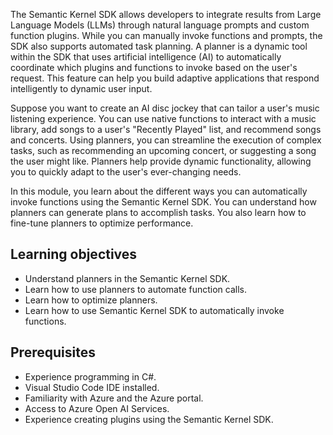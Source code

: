 The Semantic Kernel SDK allows developers to integrate results from Large Language Models (LLMs) through natural language prompts and custom function plugins. While you can manually invoke functions and prompts, the SDK also supports automated task planning. A planner is a dynamic tool within the SDK that uses artificial intelligence (AI) to automatically coordinate which plugins and functions to invoke based on the user's request. This feature can help you build adaptive applications that respond intelligently to dynamic user input.

Suppose you want to create an AI disc jockey that can tailor a user's music listening experience. You can use native functions to interact with a music library, add songs to a user's "Recently Played" list, and recommend songs and concerts. Using planners, you can streamline the execution of complex tasks, such as recommending an upcoming concert, or suggesting a song the user might like. Planners help provide dynamic functionality, allowing you to quickly adapt to the user's ever-changing needs.

In this module, you learn about the different ways you can automatically invoke functions using the Semantic Kernel SDK. You can understand how planners can generate plans to accomplish tasks. You also learn how to fine-tune planners to optimize performance.

## Learning objectives

- Understand planners in the Semantic Kernel SDK.
- Learn how to use planners to automate function calls.
- Learn how to optimize planners.
- Learn how to use Semantic Kernel SDK to automatically invoke functions.

## Prerequisites

- Experience programming in C#.
- Visual Studio Code IDE installed.
- Familiarity with Azure and the Azure portal.
- Access to Azure Open AI Services.
- Experience creating plugins using the Semantic Kernel SDK.